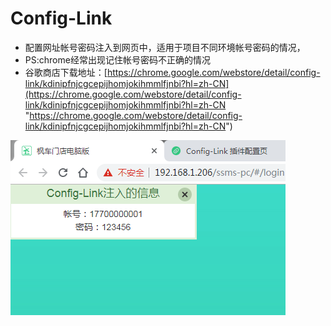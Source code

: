 # Config-Link
- 配置网址帐号密码注入到网页中，适用于项目不同环境帐号密码的情况，
- PS:chrome经常出现记住帐号密码不正确的情况
- 谷歌商店下载地址：[https://chrome.google.com/webstore/detail/config-link/kdinipfnjcgcepijhomjokihmmlfjnbi?hl=zh-CN](https://chrome.google.com/webstore/detail/config-link/kdinipfnjcgcepijhomjokihmmlfjnbi?hl=zh-CN "https://chrome.google.com/webstore/detail/config-link/kdinipfnjcgcepijhomjokihmmlfjnbi?hl=zh-CN")

![](https://github.com/chenzejiang/chrome-plugin/raw/master/store-img/config-link/440-280.png)